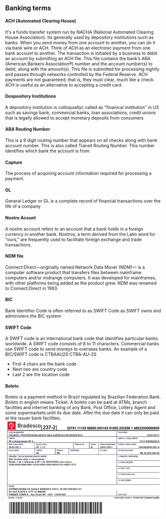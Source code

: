 ## Banking terms

#### ACH (Automated Clearing House)

It's a funds transfer system run by NACHA (National Automated Clearing House Association). Its generally used by depository institutions such as banks. When you send money from one account to another, you can do it via bank wire or ACH. Think of ACH as an electronic payment from one bank account to another. The transaction is initiated by a business to debit an account by submitting an ACH file. This file contains the bank’s ABA (American Bankers Association®) number and the account number(s) to debit, along with the amount(s). This file is submitted for processing nightly and passes through networks controlled by the Federal Reserve. ACH payments are not guaranteed; that is, they must clear, much like a check. ACH is useful as an alternative to accepting a credit card.

#### Despository Institutions

A depository institution is colloquiallyc called as "finanical institution" in US such as savings bank, commercial banks, loan associations, credit unions that is legally allowed to accept monetary deposits from consumers

#### ABA Routing Number

This is a 9 digit routing number that appears on all checks along with bank account number. This is also called Transit Routing Number. This number identifies which bank the account is from.

#### Capture

The process of acquiring account information required for processing a payment.

#### GL

General Ledger or GL is a complete record of financial transactions over the life of a company

#### Nostro Acount

A nostro account refers to an account that a bank holds in a foreign currency in another bank. Nostros, a term derived from the Latin word for "ours," are frequently used to facilitate foreign exchange and trade transactions.

#### NDM file

Connect:Direct—originally named Network Data Mover (NDM)— is a computer software product that transfers files between mainframe computers and/or midrange computers. It was developed for mainframes, with other platforms being added as the product grew. NDM was renamed to Connect:Direct in 1993.

#### BIC

Bank Identifier Code is often referred to as SWIFT Code as SWIFT owns and administers the BIC system

#### SWIFT Code

A SWIFT code is an international bank code that identifies particular banks worldwide. A SWIFT code consists of 8 to 11 characters. Commercial banks use SWIFT code to send moneys to overseas banks. An example of a BIC/SWIFT code is CTBAAU2S
CTBA-AU-2S

- First 4 chars are the bank code
- Next two are country code
- Last 2 are the location code

#### Boleto

Boleto is a payment method in Brazil regulated by Brazilian Federation Bank. Boleto in english means Ticket. A boleto can be paid at ATMs, branch facilities and internet banking of any Bank, Post Office, Lottery Agent and some supermarkets until its due date. After the due date it can only be paid at the issuer bank facilities.
![Boleto Sample](./img/boleto.png)
